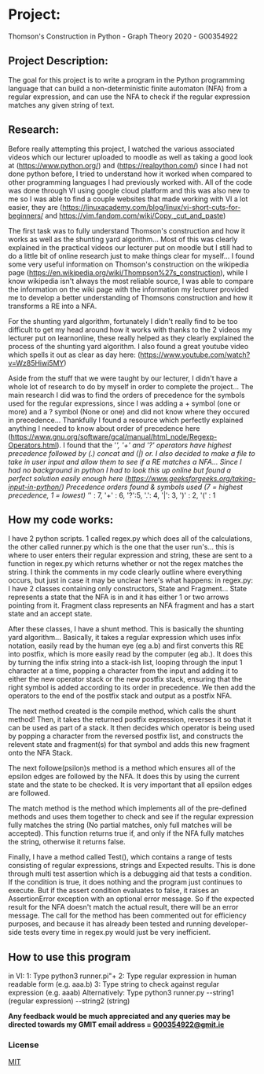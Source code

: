 # Project:
Thomson's Construction in Python - Graph Theory 2020 - G00354922

## Project Description:
The goal for this project is to write a program in the Python programming language that can
build a non-deterministic finite automaton (NFA) from a regular expression,
and can use the NFA to check if the regular expression matches any given
string of text.

## Research:
Before really attempting this project, I watched the various associated videos which our lecturer uploaded to moodle as well as taking a good look at (https://www.python.org/) and (https://realpython.com/) since I had not done python before, I tried to understand how it worked when compared to other programming languages I had previously worked with. All of the code was done through VI using google cloud platform and this was also new to me so I was able to find a couple websites that made working with VI a lot easier, they are (https://linuxacademy.com/blog/linux/vi-short-cuts-for-beginners/ and https://vim.fandom.com/wiki/Copy,_cut_and_paste)

The first task was to fully understand Thomson's construction and how it works as well as the shunting yard algorithm... Most of this was clearly explained in the practical videos our lecturer put on moodle but I still had to do a little bit of online research just to make things clear for myself... I found some very useful information on Thomson's construction on the wikipedia page (https://en.wikipedia.org/wiki/Thompson%27s_construction), while I know wikipedia isn't always the most reliable source, I was able to compare the information on the wiki page with the information my lecturer provided me to develop a better understanding of Thomsons construction and how it transforms a RE into a NFA.

For the shunting yard algorithm, fortunately I didn't really find to be too difficult to get my head around how it works with thanks to the 2 videos my lecturer put on learnonline, these really helped as they clearly explained the process of the shunting yard algorithm. I also found a great youtube video which spells it out as clear as day here: (https://www.youtube.com/watch?v=Wz85Hiwi5MY)

Aside from the stuff that we were taught by our lecturer, I didn't have a whole lot of research to do by myself in order to complete the project... The main research I did was to find the orders of precedence for the symbols used for the regular expressions, since I was adding a + symbol (one or more) and a ? symbol (None or one) and did not know where they occured in precedence... Thankfully I found a resource which perfectly explained anything I needed to know about order of precedence here (https://www.gnu.org/software/gcal/manual/html_node/Regexp-Operators.html). I found that the '*', '+' and '?' operators have highest precedence followed by (.) concat and (|) or.
I also decided to make a file to take in user input and allow them to see if a RE matches a NFA... Since I had no background in python I had to look this up online but found a perfect solution easily enough here (https://www.geeksforgeeks.org/taking-input-in-python/)
Precedence orders found & symbols used (7 = highest precedence, 1 = lowest) '*' : 7, '+' : 6, '?':5, '.': 4, '|': 3, ')' : 2, '(' : 1  

## How my code works:
I have 2 python scripts. 1 called regex.py which does all of the calculations, the other called runner.py which is the one that the user run's... this is where to user enters their regular expression and string, these are sent to a function in regex.py which returns whether or not the regex matches the string. I think the comments in my code clearly outline where everything occurs, but just in case it may be unclear here's what happens:
in regex.py: I have 2 classes containing only constructors, State and Fragment...  State represents a state that the NFA is in and it has either 1 or two arrows pointing from it. Fragment class represents an NFA fragment and has a start state and an accept state.

After these classes, I have a shunt method. This is basically the shunting yard algorithm... Basically, it takes a regular expression which uses infix notation, easily read by the human eye (eg a.b) and first converts this RE into postfix, which is more easily read by the computer (eg ab.). It does this by turning the infix string into a stack-ish list, looping through the input 1 character at a time, popping a character from the input and adding it to either the new operator stack or the new postfix stack, ensuring that the right symbol is added according to its order in precedence. We then add the operators to the end of the postfix stack and output as a postfix NFA.

The next method created is the compile method, which calls the shunt method! Then, it takes the returned postfix expression, reverses it so that it can be used as part of a stack. It then decides which operator is being used by popping a character from the reversed postfix list, and constructs the relevent state and fragment(s) for that symbol and adds this new fragment onto the NFA Stack.

The next followe(psilon)s method is a method which ensures all of the epsilon edges are followed by the NFA. It does this by using the current state and the state to be checked. It is very important that all epsilon edges are followed.

The match method is the method which implements all of the pre-defined methods and uses them together to check and see if the regular expression fully matches the string (No partial matches, only full matches will be accepted). This function returns true if, and only if the NFA fully matches the string, otherwise it returns false.

Finally, I have a method called Test(), which contains a range of tests consisting of regular expressions, strings and Expected results. This is done through multi test assertion which is a debugging aid that tests a condition. If the condition is true, it does nothing and the program just continues to execute. But if the assert condition evaluates to false, it raises an AssertionError exception with an optional error message. So if the expected result for the NFA doesn't match the actual result, there will be an error message. The call for the method has been commented out for efficiency purposes, and because it has already been tested and running developer-side tests every time in regex.py would just be very inefficient.

## How to use this program
in VI:
 1: Type python3 runner.pi"+ 
 2: Type regular expression in human readable form (e.g. aaa.b)
 3: Type string to check against regular expression (e.g. aaab)
 Alternatively: Type python3 runner.py --string1 (regular expression) --string2 (string)

**Any feedback would be much appreciated and any queries may be directed towards my GMIT email address = G00354922@gmit.ie**

### License
[MIT](https://choosealicense.com/licenses/mit/)

